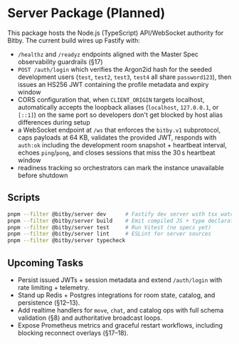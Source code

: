 # Server Package (Planned)

This package hosts the Node.js (TypeScript) API/WebSocket authority for Bitby. The current build wires up Fastify with:

- `/healthz` and `/readyz` endpoints aligned with the Master Spec observability guardrails (§17)
- `POST /auth/login` which verifies the Argon2id hash for the seeded development users (`test`, `test2`, `test3`, `test4` all share `password123`), then issues an HS256 JWT containing the profile metadata and expiry window
- CORS configuration that, when `CLIENT_ORIGIN` targets localhost, automatically accepts the loopback aliases (`localhost`, `127.0.0.1`, or `[::1]`) on the same port so developers don't get blocked by host alias differences during setup
- a WebSocket endpoint at `/ws` that enforces the `bitby.v1` subprotocol, caps payloads at 64 KB, validates the provided JWT, responds with `auth:ok` including the development room snapshot + heartbeat interval, echoes `ping`/`pong`, and closes sessions that miss the 30 s heartbeat window
- readiness tracking so orchestrators can mark the instance unavailable before shutdown

## Scripts

```bash
pnpm --filter @bitby/server dev      # Fastify dev server with tsx watcher
pnpm --filter @bitby/server build    # Emit compiled JS + type declarations to dist/
pnpm --filter @bitby/server test     # Run Vitest (no specs yet)
pnpm --filter @bitby/server lint     # ESLint for server sources
pnpm --filter @bitby/server typecheck
```

## Upcoming Tasks
- Persist issued JWTs + session metadata and extend `/auth/login` with rate limiting + telemetry.
- Stand up Redis + Postgres integrations for room state, catalog, and persistence (§12–13).
- Add realtime handlers for `move`, `chat`, and catalog ops with full schema validation (§8) and authoritative broadcast loops.
- Expose Prometheus metrics and graceful restart workflows, including blocking reconnect overlays (§17–18).
